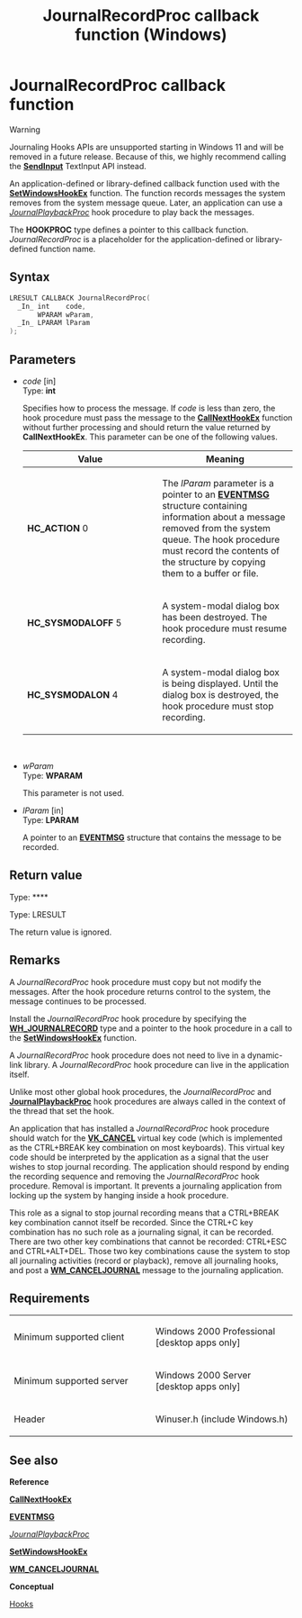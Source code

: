 ﻿---
title: JournalRecordProc callback function (Windows)
TOCTitle: JournalRecordProc callback function
ms:assetid: VS|winui|~\winui\windowsuserinterface\windowing\hooks\hookreference\hookfunctions\journalrecordproc.htm
ms:mtpsurl: https://msdn.microsoft.com/en-us/library/ms644983(v=VS.85)
ms:contentKeyID: 5641714
ms.date: 03/30/2018
mtps_version: v=VS.85
f1_keywords:
- JournalRecordProc
- HC_SYSMODALON
- HC_SYSMODALOFF
- HC_ACTION
- winuser/JournalRecordProc
dev_langs:
- C++
- C
api_location:
- Winuser.h
api_name:
- JournalRecordProc
api_type:
- UserDefined
product:
- Windows
topic_type:
- apiref
- kbSyntax
product_family_name: VS
ROBOTS: INDEX,FOLLOW
---

# JournalRecordProc callback function

> [!WARNING]  
> Journaling Hooks APIs are unsupported starting in Windows 11 and will be removed in a future release. Because of this, we highly recommend calling the [**SendInput**](https://docs.microsoft.com/windows/win32/api/winuser/nf-winuser-sendinput) TextInput API instead.

An application-defined or library-defined callback function used with the [**SetWindowsHookEx**](https://msdn.microsoft.com/en-us/library/ms644990\(v=vs.85\)) function. The function records messages the system removes from the system message queue. Later, an application can use a [*JournalPlaybackProc*](ms644982\(v=vs.85\).md) hook procedure to play back the messages.

The **HOOKPROC** type defines a pointer to this callback function. *JournalRecordProc* is a placeholder for the application-defined or library-defined function name.

## Syntax

``` c++
LRESULT CALLBACK JournalRecordProc(
  _In_ int    code,
       WPARAM wParam,
  _In_ LPARAM lParam
);
```

## Parameters

  - *code* \[in\]  
    Type: **int**
    
    Specifies how to process the message. If *code* is less than zero, the hook procedure must pass the message to the [**CallNextHookEx**](https://msdn.microsoft.com/en-us/library/ms644974\(v=vs.85\)) function without further processing and should return the value returned by **CallNextHookEx**. This parameter can be one of the following values.
    
    <table>
    <colgroup>
    <col style="width: 50%" />
    <col style="width: 50%" />
    </colgroup>
    <thead>
    <tr class="header">
    <th>Value</th>
    <th>Meaning</th>
    </tr>
    </thead>
    <tbody>
    <tr class="odd">
    <td><span id="HC_ACTION"></span><span id="hc_action"></span>
    <strong>HC_ACTION</strong>
    0</td>
    <td><p>The <em>lParam</em> parameter is a pointer to an <a href="/windows/win32/api/winuser/ns-winuser-eventmsg"><strong>EVENTMSG</strong></a> structure containing information about a message removed from the system queue. The hook procedure must record the contents of the structure by copying them to a buffer or file.</p></td>
    </tr>
    <tr class="even">
    <td><span id="HC_SYSMODALOFF"></span><span id="hc_sysmodaloff"></span>
    <strong>HC_SYSMODALOFF</strong>
    5</td>
    <td><p>A system-modal dialog box has been destroyed. The hook procedure must resume recording.</p></td>
    </tr>
    <tr class="odd">
    <td><span id="HC_SYSMODALON"></span><span id="hc_sysmodalon"></span>
    <strong>HC_SYSMODALON</strong>
    4</td>
    <td><p>A system-modal dialog box is being displayed. Until the dialog box is destroyed, the hook procedure must stop recording.</p></td>
    </tr>
    </tbody>
    </table>
    
     

  - *wParam*  
    Type: **WPARAM**
    
    This parameter is not used.

  - *lParam* \[in\]  
    Type: **LPARAM**
    
    A pointer to an [**EVENTMSG**](https://msdn.microsoft.com/en-us/library/ms644966\(v=vs.85\)) structure that contains the message to be recorded.

## Return value

Type: ****

Type: LRESULT

The return value is ignored.

## Remarks

A *JournalRecordProc* hook procedure must copy but not modify the messages. After the hook procedure returns control to the system, the message continues to be processed.

Install the *JournalRecordProc* hook procedure by specifying the [**WH\_JOURNALRECORD**](https://msdn.microsoft.com/en-us/library/ms644959\(v=vs.85\)) type and a pointer to the hook procedure in a call to the [**SetWindowsHookEx**](https://msdn.microsoft.com/en-us/library/ms644990\(v=vs.85\)) function.

A *JournalRecordProc* hook procedure does not need to live in a dynamic-link library. A *JournalRecordProc* hook procedure can live in the application itself.

Unlike most other global hook procedures, the *JournalRecordProc* and [**JournalPlaybackProc**](ms644982\(v=vs.85\).md) hook procedures are always called in the context of the thread that set the hook.

An application that has installed a *JournalRecordProc* hook procedure should watch for the [**VK\_CANCEL**](https://msdn.microsoft.com/en-us/library/dd375731\(v=vs.85\)) virtual key code (which is implemented as the CTRL+BREAK key combination on most keyboards). This virtual key code should be interpreted by the application as a signal that the user wishes to stop journal recording. The application should respond by ending the recording sequence and removing the *JournalRecordProc* hook procedure. Removal is important. It prevents a journaling application from locking up the system by hanging inside a hook procedure.

This role as a signal to stop journal recording means that a CTRL+BREAK key combination cannot itself be recorded. Since the CTRL+C key combination has no such role as a journaling signal, it can be recorded. There are two other key combinations that cannot be recorded: CTRL+ESC and CTRL+ALT+DEL. Those two key combinations cause the system to stop all journaling activities (record or playback), remove all journaling hooks, and post a [**WM\_CANCELJOURNAL**](https://msdn.microsoft.com/en-us/library/ms644971\(v=vs.85\)) message to the journaling application.

## Requirements

<table>
<colgroup>
<col style="width: 50%" />
<col style="width: 50%" />
</colgroup>
<tbody>
<tr class="odd">
<td><p>Minimum supported client</p></td>
<td><p>Windows 2000 Professional [desktop apps only]</p></td>
</tr>
<tr class="even">
<td><p>Minimum supported server</p></td>
<td><p>Windows 2000 Server [desktop apps only]</p></td>
</tr>
<tr class="odd">
<td><p>Header</p></td>
<td>Winuser.h (include Windows.h)</td>
</tr>
</tbody>
</table>


## See also

**Reference**

[**CallNextHookEx**](https://msdn.microsoft.com/en-us/library/ms644974\(v=vs.85\))

[**EVENTMSG**](https://msdn.microsoft.com/en-us/library/ms644966\(v=vs.85\))

[*JournalPlaybackProc*](ms644982\(v=vs.85\).md)

[**SetWindowsHookEx**](https://msdn.microsoft.com/en-us/library/ms644990\(v=vs.85\))

[**WM\_CANCELJOURNAL**](https://msdn.microsoft.com/en-us/library/ms644971\(v=vs.85\))

**Conceptual**

[Hooks](https://msdn.microsoft.com/en-us/library/ms632589\(v=vs.85\))